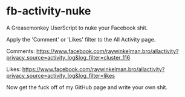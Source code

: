 # fb-activity-nuke
A Greasemonkey UserScript to nuke your Facebook shit.

Apply the 'Comment' or 'Likes' filter to the All Activity page.

Comments:
https://www.facebook.com/raywinkelman.bro/allactivity?privacy_source=activity_log&log_filter=cluster_116

Likes:
https://www.facebook.com/raywinkelman.bro/allactivity?privacy_source=activity_log&log_filter=likes

Now get the fuck off of my GitHub page and write your own shit.
